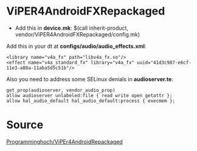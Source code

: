 # ViPER4AndroidFXRepackaged
- Add this in **device.mk**: $(call inherit-product, vendor/ViPER4AndroidFXRepackaged/config.mk)

Add this in your dt at **configs/audio/audio_effects.xml**:

    <library name="v4a_fx" path="libv4a_fx.so"/>
    <effect name="v4a_standard_fx" library="v4a_fx" uuid="41d3c987-e6cf-11e3-a88a-11aba5d5c51b"/>
    
Also you need to address some SELinux denials in **audioserver.te**:

    get_prop(audioserver, vendor_audio_prop)
    allow audioserver unlabeled:file { read write open getattr };
    allow hal_audio_default hal_audio_default:process { execmem };

# Source 

[Programminghoch/ViPEr4AndroidRepackaged](https://github.com/programminghoch10/ViPER4AndroidRepackaged)

